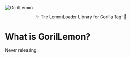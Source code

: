 <picture>
  <source media="(prefers-color-scheme: dark)" srcset="https://github.com/josaih-mo/GoriLemon/assets/65928867/b508604b-68a8-4783-b8cd-01aec659aca7">
  <img alt="GorilLemon" src="https://github.com/josaih-mo/GoriLemon/assets/65928867/d48b9aec-da3c-437e-b277-20e658ba40da">
</picture>
<p align="center">
  ✨ The LemonLoader Library for Gorilla Tag! 🍋
</p>

# What is GorilLemon?
Never releasing.

